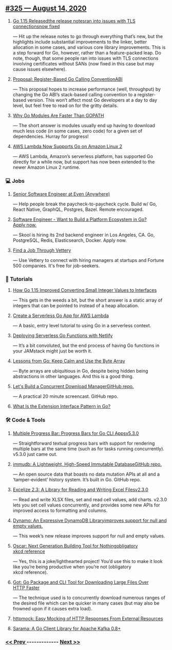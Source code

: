 ## [#325 — August 14, 2020](https://golangweekly.com/issues/325)

1. [Go 1.15 Releasedthe release notesran into issues with TLS connectionsnow fixed](https://golangweekly.com/link/93510/web)

     — Hit up the release notes to go through everything that’s new, but the highlights include substantial improvements to the linker, better allocation in some cases, and various core library improvements. This is a step forward for Go, however, rather than a feature-packed leap. Do note, though, that some people  ran into issues with TLS connections involving certificates without SANs (now fixed in this case but may cause issues elsewhere).
1. [Proposal: Register-Based Go Calling ConventionABI](https://golangweekly.com/link/93512/web)

     — This proposal hopes to increase performance (well, throughput) by changing the Go ABI’s stack-based calling convention to a register-based version. This won’t affect most Go developers at a day to day level, but feel free to read on for the gritty details.
1. [Why Go Modules Are Faster Than GOPATH](https://golangweekly.com/link/93515/web)

     — The short answer is modules usually end up having to download much less code (in some cases, zero code) for a given set of dependencies. Hurray for progress!
1. [AWS Lambda Now Supports Go on Amazon Linux 2](https://golangweekly.com/link/93516/web)

     — AWS Lambda, Amazon’s serverless platform, has supported Go directly for a while now, but support has now been extended to the newer Amazon Linux 2 runtime.
### 💻 Jobs

1. [Senior Software Engineer at Even (Anywhere)](https://golangweekly.com/link/93517/web)

     — Help people break the paycheck-to-paycheck cycle. Build w/ Go, React Native, GraphQL, Postgres, Bazel. Remote encouraged.
1. [Software Engineer - Want to Build a Platform Ecosystem in Go?Apply now.](https://golangweekly.com/link/93518/web)

     — Skool is hiring its 2nd backend engineer in Los Angeles, CA. Go, PostgreSQL, Redis, Elasticsearch, Docker. Apply now.
1. [Find a Job Through Vettery](https://golangweekly.com/link/93519/web)

     — Use Vettery to connect with hiring managers at startups and Fortune 500 companies. It's free for job-seekers.
### 📘 Tutorials

1. [How Go 1.15 Improved Converting Small Integer Values to Interfaces](https://golangweekly.com/link/93520/web)

     — This gets in the weeds a bit, but the short answer is a static array of integers that can be pointed to instead of a heap allocation.
1. [Create a Serverless Go App for AWS Lambda](https://golangweekly.com/link/93521/web)

     — A basic, entry level tutorial to using Go in a serverless context.
1. [Deploying Serverless Go Functions with Netlify](https://golangweekly.com/link/93522/web)

     — It’s a bit convoluted, but the end process of having Go functions in your JAMstack might just be worth it.
1. [Lessons from Go: Keep Calm and Use the Byte Array](https://golangweekly.com/link/93525/web)

     — Byte arrays are ubiquitious in Go, despite being hidden being abstractions in other languages. And this is a good thing.
1. [Let's Build a Concurrent Download ManagerGitHub repo.](https://golangweekly.com/link/93542/web)

     — A practical 20 minute screencast. GitHub repo.
1. [What Is the Extension Interface Pattern in Go?](https://golangweekly.com/link/93524/web)

### 🛠 Code & Tools

1. [Multiple Progress Bar: Progress Bars for Go CLI Appsv5.3.0](https://golangweekly.com/link/93526/web)

     — Straightforward textual progress bars with support for rendering multiple bars at the same time (such as for tasks running concurrently). v5.3.0 just came out.
1. [immudb: A Lightweight, High-Speed Immutable DatabaseGitHub repo.](https://golangweekly.com/link/93528/web)

     — An open source data that boasts no data mutation APIs at all and a ‘tamper-evident’ history system. It’s built in Go. GitHub repo.
1. [Excelize 2.3: A Library for Reading and Writing Excel Filesv2.3.0](https://golangweekly.com/link/93531/web)

     — Read and write XLSX files, set and read cell values, add charts. v2.3.0 lets you set cell values concurrently, and provides some new APIs for improved access to formatting and columns.
1. [Dynamo: An Expressive DynamoDB Libraryimproves support for null and empty values.](https://golangweekly.com/link/93533/web)

     — This week’s new release improves support for null and empty values.
1. [Oscar: Next Generation Building Tool for Nothingobligatory xkcd reference](https://golangweekly.com/link/93535/web)

     — Yes, this is a joke/lighthearted project! You’d use this to make it look like you’re being productive when you’re not (obligatory xkcd reference).
1. [Got: Go Package and CLI Tool for Downloading Large Files Over HTTP Faster](https://golangweekly.com/link/93537/web)

     — The technique used is to concurrently download numerous ranges of the desired file which can be quicker in many cases (but may also be frowned upon if it causes extra load).
1. [httpmock: Easy Mocking of HTTP Responses From External Resources](https://golangweekly.com/link/93538/web)

1. [Sarama: A Go Client Library for Apache Kafka 0.8+](https://golangweekly.com/link/93539/web)


### [ << Prev ](golangweekly-324.md) ------------- [ Next >> ](golangweekly-326.md)